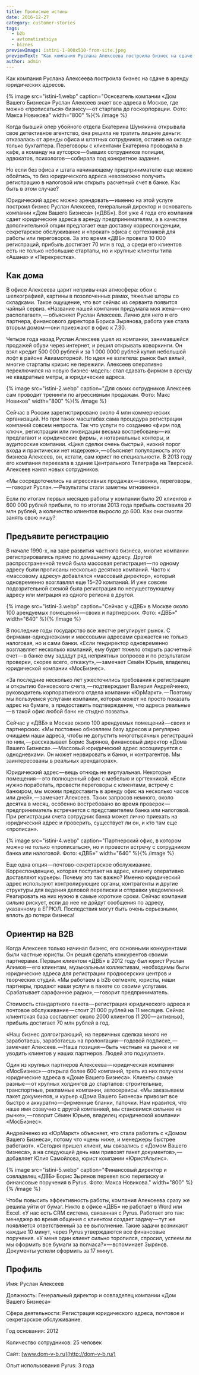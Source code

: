 ```yaml
---
title: Прописные истины
date: 2016-12-27
category: customer-stories
tags:
  - b2b
  - avtomatizatsiya
  - biznes
previewImage: istini-1-800x510-from-site.jpeg
previewText: "Как компания Руслана Алексеева построила бизнес на сдаче в аренду юридических адресов."
author: admin
---
```

Как компания Руслана Алексеева построила бизнес на сдаче в аренду юридических адресов. 

{% image src="istini-1.webp" caption="Основатель компании «Дом Вашего Бизнеса» Руслан Алексеев знает все адреса в Москве, где можно «прописаться» бизнесу — от стартапа до госкорпорации. Фото: Макса Новикова" width="800" %}{% /image %}

Когда бывший опер убойного отдела Екатерина Шумякина открывала свое детективное агентство, она решила не тратить лишние деньги: отказалась от аренды офиса и штатных сотрудников, оставив на окладе только бухгалтера. Переговоры с клиентами Екатерина проводила в кафе, а команду на аутсорсе — бывших сотрудников полиции, адвокатов, психологов — собирала под конкретное задание.

Но если без офиса и штата начинающему предпринимателю еще можно обойтись, то без юридического адреса невозможно получить регистрацию в налоговой или открыть расчетный счет в банке. Как быть в этом случае?

Юридический адрес можно арендовать — именно на этой услуге построил бизнес Руслан Алексеев, генеральный директор и основатель компании «Дом Вашего Бизнеса» («ДВБ»). Вот уже 4 года его компания сдает юридические адреса в аренду предпринимателям, а в качестве дополнительной опции предлагает еще доставку корреспонденции, секретарское обслуживание и «прокат» офиса с оргтехникой для работы или переговоров. За это время «ДВБ» провела 10 000 регистраций, прибыль достигает 70 млн в год, а среди его клиентов есть не только небольшие стартапы, но и крупные клиенты типа «Ашана» и «Перекрестка».

## Как дома

В офисе Алексеева царит непривычная атмосфера: обои с шелкографией, картины в позолоченных рамах, тяжелые шторы со складками. Такое ощущение, что вот сейчас из серванта появится чайный сервиз. «Название нашей компании придумала моя жена — оно располагает», — объясняет Руслан Алексеев. Лично для него и его партнера, финансового директора Бориса Зырянова, работа уже стала вторым домом — они приезжают в офис к 7.30.

Четыре года назад Руслан Алексеев ушел из компании, занимавшейся продажей обуви через интернет, и решил открывать коворкинги. Он взял кредит 500 000 рублей и за 1 000 0000 рублей купил небольшой лофт в районе Авиамоторной. Но идея не взлетела: рынок был вялый, многие стартапы кризис не пережили. Алексеев оперативно переключился на новую бизнес-модель: стал сдавать фирмам в аренду не квадратные метры, а юридические адреса.

{% image src="istini-2.webp" caption="Для своих сотрудников Алексеев сам проводит тренинги по агрессивным продажам. Фото: Макс Новиков" width="800" %}{% /image %}

Сейчас в России зарегистрировано около 4 млн коммерческих организаций. Но при таких масштабах сама процедура регистрации компаний совсем непроста. Так что услуги по созданию «фирм под ключ», регистрации или ликвидации весьма востребованы — их предлагают и юридические фирмы, и нотариальные конторы, и аудиторские компании. «Цикл сделки очень быстрый, низкий порог входа и практически нет издержек», — объясняет популярность этого бизнеса Алексеев, он, кстати, сам юрист по специальности. В 2013 году его компания переехала в здание Центрального Телеграфа на Тверской. Алексеев нанял новых сотрудников.

«Мы сосредоточились на агрессивных продажах — звонки, переговоры, — говорит Руслан. — Результаты стали заметны мгновенно».

Если по итогам первых месяцев работы у компании было 20 клиентов и 600 000 рублей прибыли, то по итогам 2013 года прибыль составила 20 млн рублей, а количество клиентов выросло до 600. Как они смогли занять свою нишу?

## Предъявите регистрацию

В начале 1990-х, на заре развития частного бизнеса, многие компании регистрировались прямо по домашнему адресу. Другой распространенной темой была массовая регистрация — по одному адресу были прописаны несколько десятков компаний. Часто к «массовому адресу» добавлялся «массовый директор», который одновременно возглавлял еще 15–20 компаний. И уже совсем подозрительной схемой была регистрация по несуществующему адресу или миграция из одного региона в другой.

{% image src="istini-3.webp" caption="Сейчас у «ДВБ» в Москве около 100 арендуемых помещений — своих и партнерских. Фото: «ДВБ»" width="640" %}{% /image %}

В последние годы государство все жестче регулирует рынок. С фирмами-однодневками и массовыми адресами сражается не только налоговая, но и сами банки. «Если гендиректор одновременно возглавляет несколько компаний, ему будет тяжело открыть расчетный счет — в банке ему зададут ряд неприятных вопросов и по результатам проверки, скорее всего, откажут», — замечает Семён Юрьев, владелец юридической компании «МосБизнес».

«За последние несколько лет ужесточились требования к регистрации и открытию банковского счета, — подтверждает Валерия Андрейченко, руководитель корпоративного отдела компании «ЮрМаркт». — Поэтому мы пользуемся услугами компании, которая может не просто показать адрес на бумаге, а предоставить подтверждение, что адреса реальные — в такой офис любой банк не стыдно позвать».

Сейчас у «ДВБ» в Москве около 100 арендуемых помещений — своих и партнерских. «Мы постоянно обновляем базу адресов и регулярно очищаем наши адреса, чтобы не допустить многотысячных регистраций по ним, — рассказывает Борис Зырянов, финансовый директор «Дома Вашего Бизнеса». — Массовый юридический адрес ассоциируется с однодневками. Он может нервировать и банки, и контрагентов. Мы заинтересованы в реальных арендаторах».

Юридический адрес — вещь отнюдь не виртуальная. Некоторые помещения — это полноценный офис с мебелью и оргтехникой. «Если нужно поработать, провести переговоры с клиентами, встречу с банкиром, мы можем предоставить в аренду офис на несколько часов или дней», — замечает Алексеев. Таких запросов немного, около десятка в месяц, особенно востребовано во время проверок — предприниматель встречается с представителем банка или налоговой. При регистрации счета сотрудник банка может лично приехать на юридический адрес и проверить, существует ли он, и кто там еще «прописан».

{% image src="istini-4.webp" caption="Партнерский офис, в котором можно не только «прописаться», но и провести встречу с сотрудником банка или налоговой. Фото: «ДВБ»" width="640" %}{% /image %}

Еще одна опция — почтово-секретарское обслуживание. Корреспонденцию, которая поступает на адрес, клиенту оперативно доставляют курьеры. Почему это так важно? Именно юридический адрес используют контролирующие органы, контрагенты и другие структуры для ведения деловой переписки и отправки уведомлений. Реагировать на них нужно в самые короткие сроки. Сейчас компания сильно рискует, если до нее не дойдут сообщения по адресу, указанному в ЕГРЮЛ. Последствия могут быть очень серьезными, вплоть до потери бизнеса!

## Ориентир на B2B

Когда Алексеев только начинал бизнес, его основными конкурентами были частные юристы. Он решил сделать конкурентов своими партнерами. Первым клиентом «ДВБ» в 2012 году был юрист Руслан Алимов — его клиентам, музыкальным коллективам, необходимы были юридические адреса для регистрации продюсерских центров и творческих студий. «Мы работаем в b2b сегменте, юристы, наши партнеры, продают наши услуги в пакете со своими услугами. Срабатывает сарафанное радио», — говорит предприниматель.

Стоимость стандартного пакета — регистрация юридического адреса и почтовое обслуживание — стоит 21 000 рублей на 11 месяцев. Сейчас клиентская база составляет около 2000 клиентов (1 200 — активных), прибыль достигает 70 млн рублей в год.

«Наш бизнес долгоиграющий, на первичных сделках много не заработаешь, заработаешь на пролонгации — годовой подписке, — замечает Алексеев. — Наша позиция — быть честным на рынке и не уводить клиентов у наших партнеров. Людей это подкупает».

Один из крупных партнеров Алексеева — юридическая компания «МосБизнес» — открыла более 600 компаний, треть из них получали юридические адреса в «Доме Вашего Бизнеса». Клиенты самые разные — от крупных холдингов до стартапов: строительные, транспортные, рекламные компании, автосервисы. «Мы заказываем пакет документов, и курьер «Дома Вашего Бизнеса» привозит все быстро и аккуратно — фирменные бланки, папочки. Нам нравится, что наше имя созвучно с другой компанией, мы становимся сильнее на рынке», — говорит Сёмен Юрьев, владелец юридической компании «МосБизнес».

Андрейченко из «ЮрМаркт» объясняет, что стала работать с «Домом Вашего Бизнеса», потому что «цены ниже, и менеджеры быстрее работают». «Сегодня пришел клиент, мы связались с «Домом Вашего бизнеса», а на следующий день нам привозят пакет документов», — добавляет Юлия Самойлова, юрист компании «ЮристАльянс».

{% image src="istini-5.webp" caption="Финансовый директор и совладелец «ДВБ» Борис Зырянов перевел всю переписку и финансовые поручения в Pyrus. Фото: Макса Новикова." width="800" %}{% /image %}

Чтобы повысить эффективность работы, компания Алексеева сразу же решила уйти от бумаг. Никто в офисе «ДВБ» не работает в Word или Excel. «У нас есть CRM система, связанная с Pyrus. Работает это так: менеджер во время общения с клиентом создает задачу — тут же появляется ответственный за ее выполнение. Такие задачи возникают каждые 10 минут, через Pyrus утверждаются все финансовые поручения. «У меня один клиент сильно торопился, спросил, успеем ли мы оформить все бумаги за полчаса?» — вспоминает Зырянов. Документы успели оформить за 17 минут.

## Профиль

Имя: Руслан Алексеев

Должность: Генеральный директор и совладелец компании «Дом Вашего Бизнеса»

Сфера деятельности: Регистрация юридического адреса, почтовое и секретарское обслуживание.

Год основания: 2012

Количество сотрудников: 25 человек

Сайт: [www.dom-v-b.ru](http://dom-v-b.ru/)

Опыт использования Pyrus: 3 года